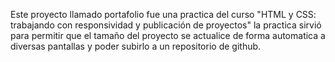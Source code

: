 Este proyecto llamado portafolio fue una practica del curso "HTML y CSS: trabajando con responsividad y publicación de proyectos"
la practica sirvió para permitir que el tamaño del proyecto se actualice de forma automatica a diversas pantallas y poder subirlo
a un repositorio de github.